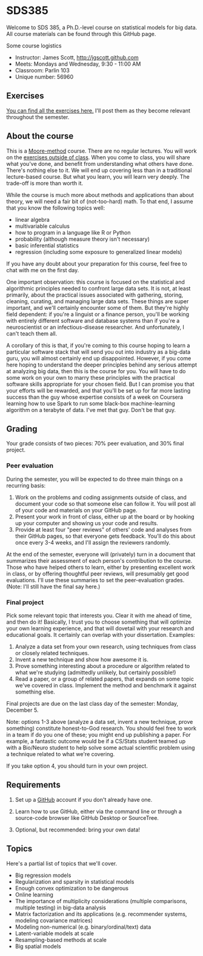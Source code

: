# SDS385

Welcome to SDS 385, a Ph.D.-level course on statistical models for big data.  All course materials can be found through this GitHub page.  

Some course logistics   
- Instructor: James Scott, <http://jgscott.github.com>  
- Meets: Mondays and Wednesday, 9:30 - 11:00 AM
- Classroom: Parlin 103
- Unique number: 56960

## Exercises 

[You can find all the exercises here.](exercises/)  I'll post them as they become relevant throughout the semester.

## About the course

This is a [Moore-method](https://en.wikipedia.org/wiki/Moore_method) course.  There are no regular lectures.  You will work on the [exercises outside of class](exercises/).  When you come to class, you will share what you've done, and benefit from understanding what others have done.  There's nothing else to it.  We will end up covering less than in a traditional lecture-based course.  But what you learn, you will learn very deeply.  The trade-off is more than worth it.   

While the course is much more about methods and applications than about theory, we will need a fair bit of (not-too-hard) math.  To that end, I assume that you know the following topics well:  
- linear algebra  
- multivariable calculus  
- how to program in a language like R or Python  
- probability (although measure theory isn't necessary)  
- basic inferential statistics  
- regression (including some exposure to generalized linear models)  

If you have any doubt about your preparation for this course, feel free to chat with me on the first day.  

One important observation: this course is focused on the statistical and algorithmic principles needed to confront large data sets.  It is not, at least primarily, about the practical issues associated with gathering, storing, cleaning, curating, and managing large data sets.  These things are super important, and we'll certainly encounter some of them.  But they're highly field dependent: if you're a linguist or a finance person, you'll be working with entirely different software and database systems than if you're a neuroscientist or an infectious-disease researcher.  And unfortunately, I can't teach them all.  

A corollary of this is that, if you're coming to this course hoping to learn a particular software stack that will send you out into industry as a big-data guru, you will almost certainly end up disappointed.  However, if you come here hoping to understand the deeper principles behind any serious attempt at analyzing big data, then this is the course for you.  You will have to do some work on your own to marry these principles with the practical software skills appropriate for your chosen field.  But I can promise you that your efforts will be rewarded, and that you'll be set up for far more lasting success than the guy whose expertise consists of a week on Coursera learning how to use Spark to run some black-box machine-learning algorithm on a terabyte of data.  I've met that guy.  Don't be that guy.  

## Grading

Your grade consists of two pieces: 70% peer evaluation, and 30% final project.

### Peer evaluation

During the semester, you will be expected to do three main things on a recurring basis:  
1) Work on the problems and coding assignments outside of class, and document your code so that someone else can follow it.  You will post all of your code and materials on your GitHub page.  
2) Present your work in front of class, either up at the board or by hooking up your computer and showing us your code and results.  
3) Provide at least four "peer reviews" of others' code and analyses from their GitHub pages, so that everyone gets feedback.  You'll do this about once every 3-4 weeks, and I'll assign the reviewers randomly.  

At the end of the semester, everyone will (privately) turn in a document that summarizes their assessment of each person's contribution to the course.  Those who have helped others to learn, either by presenting excellent work in class, or by offering thoughtful peer reviews, will presumably get good evaluations.  I'll use these summaries to set the peer-evaluation grades.  (Note: I'll still have the final say here.)  

### Final project  

Pick some relevant topic that interests you.  Clear it with me ahead of time, and then do it!  Basically, I trust you to choose something that will optimize your own learning experience, and that will dovetail with your research and educational goals.  It certainly can overlap with your dissertation.  Examples:  
1) Analyze a data set from your own research, using techniques from class or closely related techniques.  
2) Invent a new technique and show how awesome it is.  
3) Prove something interesting about a procedure or algorithm related to what we're studying (admittedly unlikely, but certainly possible!)  
4) Read a paper, or a group of related papers, that expands on some topic we've covered in class.  Implement the method and benchmark it against something else.  

Final projects are due on the last class day of the semester: Monday, December 5.  

Note: options 1-3 above (analyze a data set, invent a new technique, prove something) constitute honest-to-God research.  You should feel free to work in a team if do you one of these; you might end up publishing a paper.  For example, a fantastic outcome would be if a CS/Stats student teamed up with a Bio/Neuro student to help solve some actual scientific problem using a technique related to what we're covering.  

If you take option 4, you should turn in your own project.  

## Requirements  

1) Set up a [GitHub](www.github.com) account if you don't already have one.  

2) Learn how to use GitHub, either via the command line or through a source-code browser like GitHub Desktop or SourceTree.   

3) Optional, but recommended: bring your own data!  


## Topics

Here's a partial list of topics that we'll cover.   

- Big regression models  
- Regularization and sparsity in statistical models  
- Enough convex optimization to be dangerous  
- Online learning  
- The importance of multiplicity considerations (multiple comparisons, multiple testing) in big-data analysis  
- Matrix factorization and its applications (e.g. recommender systems, modeling covariance matrices)    
- Modeling non-numerical (e.g. binary/ordinal/text) data  
- Latent-variable models at scale  
- Resampling-based methods at scale  
- Big spatial models  

